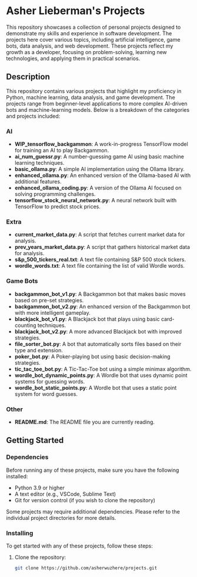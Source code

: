 # Asher Lieberman's Projects

This repository showcases a collection of personal projects designed to demonstrate my skills and experience in software development. The projects here cover various topics, including artificial intelligence, game bots, data analysis, and web development. These projects reflect my growth as a developer, focusing on problem-solving, learning new technologies, and applying them in practical scenarios.

## Description

This repository contains various projects that highlight my proficiency in Python, machine learning, data analysis, and game development. The projects range from beginner-level applications to more complex AI-driven bots and machine-learning models. Below is a breakdown of the categories and projects included:

### AI
- **WIP_tensorflow_backgammon**: A work-in-progress TensorFlow model for training an AI to play Backgammon.
- **ai_num_guessr.py**: A number-guessing game AI using basic machine learning techniques.
- **basic_ollama.py**: A simple AI implementation using the Ollama library.
- **enhanced_ollama.py**: An enhanced version of the Ollama-based AI with additional features.
- **enhanced_ollama_coding.py**: A version of the Ollama AI focused on solving programming challenges.
- **tensorflow_stock_neural_network.py**: A neural network built with TensorFlow to predict stock prices.

### Extra
- **current_market_data.py**: A script that fetches current market data for analysis.
- **prev_years_market_data.py**: A script that gathers historical market data for analysis.
- **s&p_500_tickers_real.txt**: A text file containing S&P 500 stock tickers.
- **wordle_words.txt**: A text file containing the list of valid Wordle words.

### Game Bots
- **backgammon_bot_v1.py**: A Backgammon bot that makes basic moves based on pre-set strategies.
- **backgammon_bot_v2.py**: An enhanced version of the Backgammon bot with more intelligent gameplay.
- **blackjack_bot_v1.py**: A Blackjack bot that plays using basic card-counting techniques.
- **blackjack_bot_v2.py**: A more advanced Blackjack bot with improved strategies.
- **file_sorter_bot.py**: A bot that automatically sorts files based on their type and extension.
- **poker_bot.py**: A Poker-playing bot using basic decision-making strategies.
- **tic_tac_toe_bot.py**: A Tic-Tac-Toe bot using a simple minimax algorithm.
- **wordle_bot_dynamic_points.py**: A Wordle bot that uses dynamic point systems for guessing words.
- **wordle_bot_static_points.py**: A Wordle bot that uses a static point system for word guesses.

### Other
- **README.md**: The README file you are currently reading.

## Getting Started

### Dependencies

Before running any of these projects, make sure you have the following installed:

* Python 3.9 or higher
* A text editor (e.g., VSCode, Sublime Text)
* Git for version control (if you wish to clone the repository)

Some projects may require additional dependencies. Please refer to the individual project directories for more details.

### Installing

To get started with any of these projects, follow these steps:

1. Clone the repository:
   ```bash
   git clone https://github.com/asherwuzhere/projects.git
